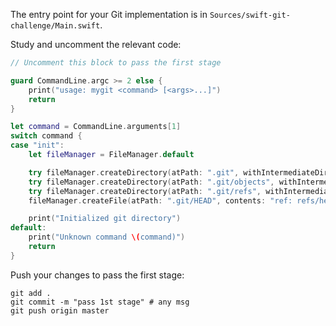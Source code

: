 The entry point for your Git implementation is in `Sources/swift-git-challenge/Main.swift`.

Study and uncomment the relevant code: 

```swift
// Uncomment this block to pass the first stage

guard CommandLine.argc >= 2 else {
    print("usage: mygit <command> [<args>...]")
    return
}

let command = CommandLine.arguments[1]
switch command {
case "init":
    let fileManager = FileManager.default

    try fileManager.createDirectory(atPath: ".git", withIntermediateDirectories: false)
    try fileManager.createDirectory(atPath: ".git/objects", withIntermediateDirectories: false)
    try fileManager.createDirectory(atPath: ".git/refs", withIntermediateDirectories: false)
    fileManager.createFile(atPath: ".git/HEAD", contents: "ref: refs/heads/master\n".data(using: .utf8))

    print("Initialized git directory")
default:
    print("Unknown command \(command)")
    return
}
```

Push your changes to pass the first stage:

```
git add .
git commit -m "pass 1st stage" # any msg
git push origin master
```
